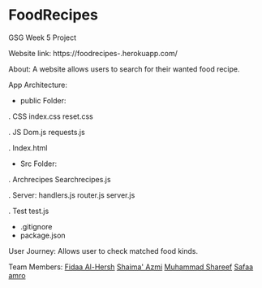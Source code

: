 # FoodRecipes
GSG Week 5 Project


Website link: https://foodrecipes-.herokuapp.com/

About:
A website allows users to search for their wanted food recipe.

App Architecture:

* public Folder:

. CSS
  index.css
  reset.css

. JS
  Dom.js
  requests.js

. Index.html

* Src Folder:

. Archrecipes
   Searchrecipes.js
   
. Server:
   handlers.js
   router.js
   server.js
   
. Test
   test.js

* .gitignore
* package.json

User Journey:
Allows user to check matched food kinds.

Team Members:
[Fidaa Al-Hersh](https://github.com/orgs/FACK1/people/fdo2)
[Shaima' Azmi](https://github.com/orgs/FACK1/people/shaima96)
[Muhammad Shareef](https://github.com/orgs/FACK1/people/mhmdtshref)
[Safaa amro](https://github.com/orgs/FACK1/people/safaaamro)
